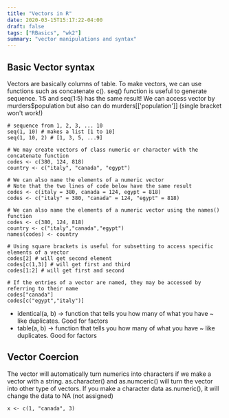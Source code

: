 ```yaml
---
title: "Vectors in R"
date: 2020-03-15T15:17:22-04:00
draft: false
tags: ["RBasics", "wk2"]
summary: "vector manipulations and syntax"
---
```


<h2>Basic Vector syntax</h2>

<p>
Vectors are basically columns of table. To make vectors, we can use functions such as concatenate c().
seq() function is useful to generate sequence. 1:5 and seq(1:5) has the same result!
We can access vector by murders$population but also can do murders[['population']] (single bracket won't work!)
</p>

```
# sequence from 1, 2, 3, ... 10
seq(1, 10) # makes a list [1 to 10]
seq(1, 10, 2) # [1, 3, 5, ...9]

# We may create vectors of class numeric or character with the concatenate function
codes <- c(380, 124, 818)
country <- c("italy", "canada", "egypt")

# We can also name the elements of a numeric vector
# Note that the two lines of code below have the same result
codes <- c(italy = 380, canada = 124, egypt = 818)
codes <- c("italy" = 380, "canada" = 124, "egypt" = 818)

# We can also name the elements of a numeric vector using the names() function
codes <- c(380, 124, 818)
country <- c("italy","canada","egypt")
names(codes) <- country

# Using square brackets is useful for subsetting to access specific elements of a vector
codes[2] # will get second element
codes[c(1,3)] # will get first and third
codes[1:2] # will get first and second

# If the entries of a vector are named, they may be accessed by referring to their name
codes["canada"]
codes[c("egypt","italy")]
```

<ul>
<li>identical(a, b) -> function that tells you how many of what you have ~ like duplicates. Good for factors</li>
<li>table(a, b) -> function that tells you how many of what you have ~ like duplicates. Good for factors</li>
</ul>


<h2>Vector Coercion</h2>

<p>
The vector will automatically turn numerics into characters if we make a vector with a string.
as.character() and as.numceric() will turn the vector into other type of vectors.
If you make a character data as.numeric(), it will change the data to NA (not assigned)
</p>

```
x <- c(1, "canada", 3)
```



